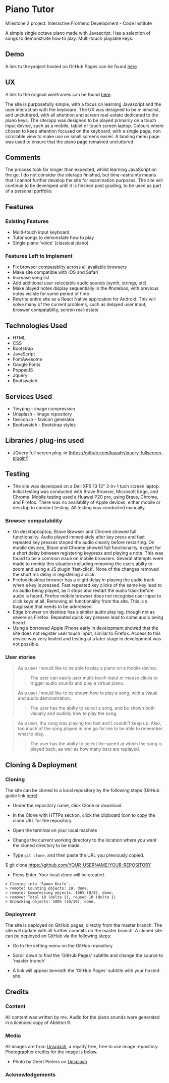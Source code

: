 # Piano Tutor
Milestone 2 project: Interactive Frontend Development - Code Institute

A simple single octave piano made with Javascript. Has a selection of songs to demonstrate how to play. Multi-touch playable keys.

## Demo
A link to the project hosted on GitHub Pages can be found [here](https://wrengit.github.io/milestone2/)

## UX
A link to the original wireframes can be found [here](https://github.com/wrengit/milestone2/blob/master/assets/Wireframes.pdf).

The site is purposefully simple, with a focus on learning Javascript and the user interaction with the keyboard.
The UX was designed to be minimalist, and uncluttered, with all attention and screen real-estate dedicated to the piano keys. The site/app was designed to be played primarily on a touch input device, such as a mobile, tablet or touch screen laptop. 
Colours where chosen to keep attention focused on the keyboard, with a single page, non scrollable view to make use on small screens easier. A landing menu page was used to ensure that the piano page remained uncluttered.

## Comments
The process took far longer than expected, whilst learning JavaScript on the go. I do not consider the site/app finished, but time-restraints means that I cannot further develop the site for examination purposes. The site will continue to be developed until it is finshed post grading, to be used as part of a personal portfolio.

## Features
### Existing Features
* Multi-touch input keyboard
* Tutor songs to demonstate how to play
* Single piano 'voice' (classical piano)

### Features Left to Implement
* Fix browser compatabilty across all available browsers
* Make site compatible with IOS and Safari
* Increase song list
* Add additional user selectable audio sounds (synth, strings, etc)
* Make played notes display sequentially in the #notebox, with previous notes visible for some period of time
* Rewrite entire site as a React Native application for Android. This will solve many of the current problems, such as delayed user input, broswer compatabilty, screen real-estate


## Technologies Used
* HTML
* CSS
* Bootstrap
* JavaScript
* FontAwesome
* Google Fonts
* PopperJS
* Jquery
* Bootswatch

## Services Used
* Tinypng - image compression
* Unsplash - image repository
* favicon.io - favicon generator
* Bootswatch - Bootstrap styles

## Libraries / plug-ins used
* JQuery full screen plug-in (https://github.com/kayahr/jquery-fullscreen-plugin/)

## Testing
* The site was developed on a Dell XPS 13 13" 2-in-1 tuch screen laptop. Initial testing was conducted with Brave Browser, Microsoft Edge, and Chrome. Mobile testing used a Huawei P20 pro, using Brave, Chrome, and Firefox. There was no availablity of Apple devices, either mobile or desktop to conduct testing. 
All testing was conducted manually.

### Browser compatability
* On desktop/laptop, Brave Browser and Chrome showed full functionality. Audio played immediately after key press and fast repeated key presses stoped the audio cleanly before restarting. On mobile devices, Brave and Chrome showed full functionality, excpet for a short delay between registering keypress and playing a note. This was found to be a common issue on mobile browsers. Several attempts were made to remidy this situation including removing the users abilty to zoom and using a JS plugin 'fast-click'. None of the changes removed the short ms delay in registering a click. 
* Firefox desktop browser has a slight delay in playing the audio track when a key is pressed. Fast repeated key clicks of the same key lead to no audio being played, as it stops and restart the audio track before audio is heard. Firefox mobile browser does not recognise user input to click keys at all. Removing all functionality from the site. This is a bug/issue that needs to be addressed. 
* Edge browser on desktop has a similar audio play lag, though not as severe as Firefox. Repeated quick key presses lead to some audio being heard. 
* Using a borrowed Apple iPhone early in development showed that the site does not register user touch input, similar to Firefox. Access to this device was very limited and testing at a later stage in development was not possible. 

### User stories
> As a user I would like to be able to play a piano on a mobile device.
>
>> The user can easily user multi-touch input or mouse clicks to trigger audio sounds and play a virtual piano.

> As a user I would like to be shown how to play a song, with a visual and audio demonstration.
>
>> The user has the abilty to select a song, and be shown both visually and audibly how to play the song.

> As a user, the song was playing too fast and I couldn't keep up. Also, too much of the song played in one go for me to be able to remember what to play.
>
>> The user has the abilty to select the speed at which the song is played back, as well as how many bars are replayed. 

## Cloning & Deployment

### Cloning
The site can be cloned to a local repository by the following steps (GitHub guide link [here](https://help.github.com/en/articles/cloning-a-repository)):

* Under the repository name, click Clone or download.

* In the Clone with HTTPs section, click the clipboard icon to copy the clone URL for the repository.

* Open the terminal on your local machine

* Change the current working directory to the location where you want the cloned directory to be made.

* Type ```git clone```, and then paste the URL you previously copied.

$ git clone https://github.com/YOUR-USERNAME/YOUR-REPOSITORY

* Press Enter. Your local clone will be created.

```
> Cloning into `Spoon-Knife`...
> remote: Counting objects: 10, done.
> remote: Compressing objects: 100% (8/8), done.
> remove: Total 10 (delta 1), reused 10 (delta 1)
> Unpacking objects: 100% (10/10), done.
```

### Deployment
The site is deployed on GitHub pages, directly from the master branch. The site will update with all further commits on the master branch. A cloned site can be deployed on GitHub via the following steps:

* Go to the setting menu on the GitHub repository

* Scroll down to find the 'GitHub Pages' subtitle and change the source to 'master branch'

* A link will appear beneath the 'GitHub Pages' subtitle with your hosted site.

## Credits

### Content
All content was written by me. Audio for the piano sounds were generated in a licenced copy of Ableton 9.

### Media
All images are from [Unsplash](http://unsplash.com), a royalty free, free to use image repository. Photographer credits for the image is below.

* Photo by Geert Pieters on [Unsplash](https://unsplash.com/@shotsbywolf)


### Acknowledgements

